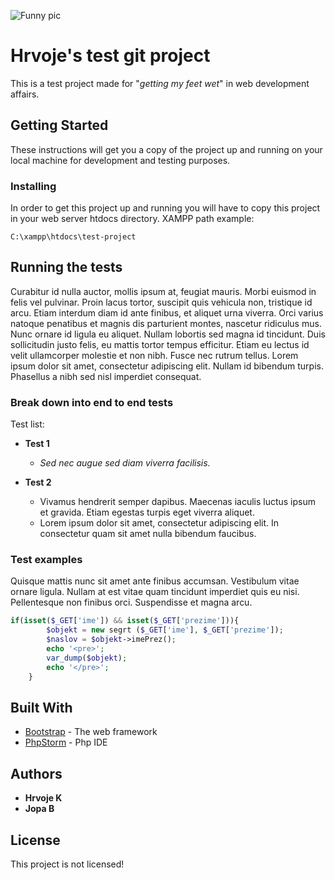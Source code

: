 ![Funny pic](http://nixielife.com/fun/wp-content/uploads/2013/01/Programmer-Cat-ignoring-mouse.jpg)

# Hrvoje's test git project

This is a test project made for "*getting my feet wet*" in web development affairs.





## Getting Started

These instructions will get you a copy of the project up and running on your local machine for development and testing purposes. 

### Installing

In order to get this project up and running you will have to copy this project in your web server htdocs directory.
XAMPP path example:
```
C:\xampp\htdocs\test-project
```

## Running the tests

Curabitur id nulla auctor, mollis ipsum at, feugiat mauris. Morbi euismod in felis vel pulvinar. Proin lacus tortor, suscipit quis vehicula non, tristique id arcu. Etiam interdum diam id ante finibus, et aliquet urna viverra. Orci varius natoque penatibus et magnis dis parturient montes, nascetur ridiculus mus. Nunc ornare id ligula eu aliquet. Nullam lobortis sed magna id tincidunt. Duis sollicitudin justo felis, eu mattis tortor tempus efficitur. Etiam eu lectus id velit ullamcorper molestie et non nibh. Fusce nec rutrum tellus. Lorem ipsum dolor sit amet, consectetur adipiscing elit. Nullam id bibendum turpis. Phasellus a nibh sed nisl imperdiet consequat. 

### Break down into end to end tests

Test list:

* **Test 1**
  *  _Sed nec augue sed diam viverra facilisis._
  
* **Test 2**
  * Vivamus hendrerit semper dapibus. Maecenas iaculis luctus ipsum et gravida. Etiam egestas turpis eget viverra aliquet. 
  * Lorem ipsum dolor sit amet, consectetur adipiscing elit. In consectetur quam sit amet nulla bibendum faucibus.


 
### Test  examples

Quisque mattis nunc sit amet ante finibus accumsan. Vestibulum vitae ornare ligula. Nullam at est vitae quam tincidunt imperdiet quis eu nisi. Pellentesque non finibus orci. Suspendisse et magna arcu.
```php
if(isset($_GET['ime']) && isset($_GET['prezime'])){
        $objekt = new segrt ($_GET['ime'], $_GET['prezime']);
        $naslov = $objekt->imePrez();
        echo '<pre>';
        var_dump($objekt);
        echo '</pre>';
    }
```	


## Built With

* [Bootstrap](https://getbootstrap.com/) -  The web framework
* [PhpStorm](https://www.jetbrains.com/phpstorm/) - Php IDE


## Authors

* **Hrvoje K** 
* **Jopa B**

## License

This project is not licensed!



